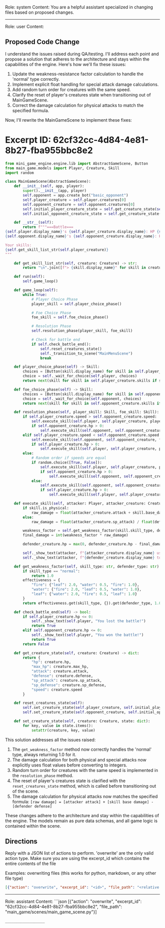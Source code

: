 Role: system
Content: You are a helpful assistant specialized in changing files based on proposed changes.
__________________
Role: user
Content: 
## Proposed Code Change
I understand the issues raised during QA/testing. I'll address each point and propose a solution that adheres to the architecture and stays within the capabilities of the engine. Here's how we'll fix these issues:

1. Update the weakness-resistance factor calculation to handle the 'normal' type correctly.
2. Implement explicit float handling for special attack damage calculations.
3. Add random turn order for creatures with the same speed.
4. Clarify the reset of player's creatures state when transitioning out of MainGameScene.
5. Correct the damage calculation for physical attacks to match the specified formula.

Now, I'll rewrite the MainGameScene to implement these fixes:

# Excerpt ID: 62cf32cc-4d84-4e81-8b27-fba955bbc8e2
```python main_game/scenes/main_game_scene.py
from mini_game_engine.engine.lib import AbstractGameScene, Button
from main_game.models import Player, Creature, Skill
import random

class MainGameScene(AbstractGameScene):
    def __init__(self, app, player):
        super().__init__(app, player)
        self.opponent = app.create_bot("basic_opponent")
        self.player_creature = self.player.creatures[0]
        self.opponent_creature = self.opponent.creatures[0]
        self.initial_player_creature_state = self.get_creature_state(self.player_creature)
        self.initial_opponent_creature_state = self.get_creature_state(self.opponent_creature)

    def __str__(self):
        return f"""===Battle===
{self.player.display_name}'s {self.player_creature.display_name}: HP {self.player_creature.hp}/{self.player_creature.max_hp}
{self.opponent.display_name}'s {self.opponent_creature.display_name}: HP {self.opponent_creature.hp}/{self.opponent_creature.max_hp}

Your skills:
{self.get_skill_list_str(self.player_creature)}
"""

    def get_skill_list_str(self, creature: Creature) -> str:
        return "\n".join([f"> {skill.display_name}" for skill in creature.skills])

    def run(self):
        self.game_loop()

    def game_loop(self):
        while True:
            # Player Choice Phase
            player_skill = self.player_choice_phase()

            # Foe Choice Phase
            foe_skill = self.foe_choice_phase()

            # Resolution Phase
            self.resolution_phase(player_skill, foe_skill)

            # Check for battle end
            if self.check_battle_end():
                self.reset_creatures_state()
                self._transition_to_scene("MainMenuScene")
                break

    def player_choice_phase(self) -> Skill:
        choices = [Button(skill.display_name) for skill in self.player_creature.skills]
        choice = self._wait_for_choice(self.player, choices)
        return next(skill for skill in self.player_creature.skills if skill.display_name == choice.display_name)

    def foe_choice_phase(self) -> Skill:
        choices = [Button(skill.display_name) for skill in self.opponent_creature.skills]
        choice = self._wait_for_choice(self.opponent, choices)
        return next(skill for skill in self.opponent_creature.skills if skill.display_name == choice.display_name)

    def resolution_phase(self, player_skill: Skill, foe_skill: Skill):
        if self.player_creature.speed > self.opponent_creature.speed:
            self.execute_skill(self.player, self.player_creature, player_skill, self.opponent_creature)
            if self.opponent_creature.hp > 0:
                self.execute_skill(self.opponent, self.opponent_creature, foe_skill, self.player_creature)
        elif self.player_creature.speed < self.opponent_creature.speed:
            self.execute_skill(self.opponent, self.opponent_creature, foe_skill, self.player_creature)
            if self.player_creature.hp > 0:
                self.execute_skill(self.player, self.player_creature, player_skill, self.opponent_creature)
        else:
            # Random order if speeds are equal
            if random.choice([True, False]):
                self.execute_skill(self.player, self.player_creature, player_skill, self.opponent_creature)
                if self.opponent_creature.hp > 0:
                    self.execute_skill(self.opponent, self.opponent_creature, foe_skill, self.player_creature)
            else:
                self.execute_skill(self.opponent, self.opponent_creature, foe_skill, self.player_creature)
                if self.player_creature.hp > 0:
                    self.execute_skill(self.player, self.player_creature, player_skill, self.opponent_creature)

    def execute_skill(self, attacker: Player, attacker_creature: Creature, skill: Skill, defender_creature: Creature):
        if skill.is_physical:
            raw_damage = float(attacker_creature.attack + skill.base_damage - defender_creature.defense)
        else:
            raw_damage = float(attacker_creature.sp_attack) / float(defender_creature.sp_defense) * float(skill.base_damage)

        weakness_factor = self.get_weakness_factor(skill.skill_type, defender_creature.creature_type)
        final_damage = int(weakness_factor * raw_damage)

        defender_creature.hp = max(0, defender_creature.hp - final_damage)

        self._show_text(attacker, f"{attacker_creature.display_name} used {skill.display_name}!")
        self._show_text(attacker, f"{defender_creature.display_name} took {final_damage} damage!")

    def get_weakness_factor(self, skill_type: str, defender_type: str) -> float:
        if skill_type == "normal":
            return 1.0
        effectiveness = {
            "fire": {"leaf": 2.0, "water": 0.5, "fire": 1.0},
            "water": {"fire": 2.0, "leaf": 0.5, "water": 1.0},
            "leaf": {"water": 2.0, "fire": 0.5, "leaf": 1.0}
        }
        return effectiveness.get(skill_type, {}).get(defender_type, 1.0)

    def check_battle_end(self) -> bool:
        if self.player_creature.hp <= 0:
            self._show_text(self.player, "You lost the battle!")
            return True
        elif self.opponent_creature.hp <= 0:
            self._show_text(self.player, "You won the battle!")
            return True
        return False

    def get_creature_state(self, creature: Creature) -> dict:
        return {
            "hp": creature.hp,
            "max_hp": creature.max_hp,
            "attack": creature.attack,
            "defense": creature.defense,
            "sp_attack": creature.sp_attack,
            "sp_defense": creature.sp_defense,
            "speed": creature.speed
        }

    def reset_creatures_state(self):
        self.set_creature_state(self.player_creature, self.initial_player_creature_state)
        self.set_creature_state(self.opponent_creature, self.initial_opponent_creature_state)

    def set_creature_state(self, creature: Creature, state: dict):
        for key, value in state.items():
            setattr(creature, key, value)
```

This solution addresses all the issues raised:

1. The `get_weakness_factor` method now correctly handles the 'normal' type, always returning 1.0 for it.
2. The damage calculation for both physical and special attacks now explicitly uses float values before converting to integers.
3. Random turn order for creatures with the same speed is implemented in the `resolution_phase` method.
4. The reset of player's creatures state is clarified with the `reset_creatures_state` method, which is called before transitioning out of the scene.
5. The damage calculation for physical attacks now matches the specified formula: `[raw damage] = [attacker attack] + [skill base damage] - [defender defense]`

These changes adhere to the architecture and stay within the capabilities of the engine. The models remain as pure data schemas, and all game logic is contained within the scene.

## Directions
Reply with a JSON list of actions to perform. 'overwrite' are the only valid action type. 
Make sure you are using the excerpt_id which contains the entire contents of the file

Examples:
overwriting files (this works for python, markdown, or any other file type)
```json output_example1
[{"action": "overwrite", "excerpt_id": "<id>", "file_path": "<relative file path>"}]
```

__________________
Role: assistant
Content: ```json
[{"action": "overwrite", "excerpt_id": "62cf32cc-4d84-4e81-8b27-fba955bbc8e2", "file_path": "main_game/scenes/main_game_scene.py"}]
```
__________________
